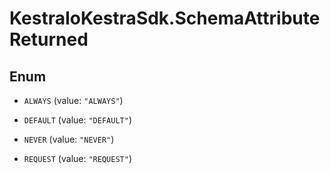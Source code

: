 # KestraIoKestraSdk.SchemaAttributeReturned

## Enum


* `ALWAYS` (value: `"ALWAYS"`)

* `DEFAULT` (value: `"DEFAULT"`)

* `NEVER` (value: `"NEVER"`)

* `REQUEST` (value: `"REQUEST"`)


